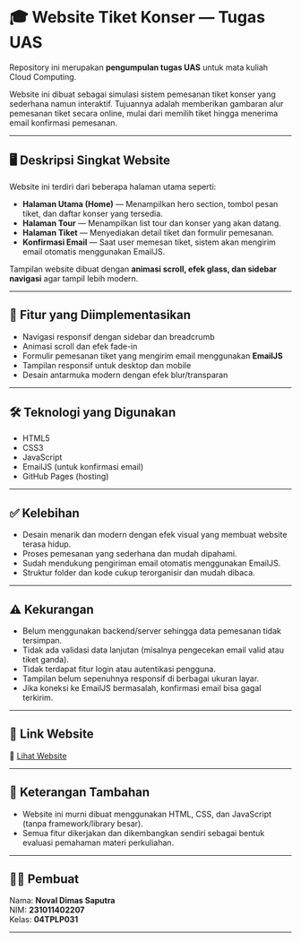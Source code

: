 # 🎓 Website Tiket Konser — Tugas UAS

Repository ini merupakan **pengumpulan tugas UAS** untuk mata kuliah Cloud Computing.

Website ini dibuat sebagai simulasi sistem pemesanan tiket konser yang sederhana namun interaktif. Tujuannya adalah memberikan gambaran alur pemesanan tiket secara online, mulai dari memilih tiket hingga menerima email konfirmasi pemesanan.

---

## 🖥️ Deskripsi Singkat Website

Website ini terdiri dari beberapa halaman utama seperti:

- **Halaman Utama (Home)** — Menampilkan hero section, tombol pesan tiket, dan daftar konser yang tersedia.
- **Halaman Tour** — Menampilkan list tour dan konser yang akan datang.
- **Halaman Tiket** — Menyediakan detail tiket dan formulir pemesanan.
- **Konfirmasi Email** — Saat user memesan tiket, sistem akan mengirim email otomatis menggunakan EmailJS.

Tampilan website dibuat dengan **animasi scroll, efek glass, dan sidebar navigasi** agar tampil lebih modern.

---

## 📌 Fitur yang Diimplementasikan

- Navigasi responsif dengan sidebar dan breadcrumb
- Animasi scroll dan efek fade-in
- Formulir pemesanan tiket yang mengirim email menggunakan **EmailJS**
- Tampilan responsif untuk desktop dan mobile
- Desain antarmuka modern dengan efek blur/transparan

---

## 🛠️ Teknologi yang Digunakan

- HTML5
- CSS3
- JavaScript
- EmailJS (untuk konfirmasi email)
- GitHub Pages (hosting)

---

## ✅ Kelebihan

- Desain menarik dan modern dengan efek visual yang membuat website terasa hidup.
- Proses pemesanan yang sederhana dan mudah dipahami.
- Sudah mendukung pengiriman email otomatis menggunakan EmailJS.
- Struktur folder dan kode cukup terorganisir dan mudah dibaca.

---

## ⚠️ Kekurangan

- Belum menggunakan backend/server sehingga data pemesanan tidak tersimpan.
- Tidak ada validasi data lanjutan (misalnya pengecekan email valid atau tiket ganda).
- Tidak terdapat fitur login atau autentikasi pengguna.
- Tampilan belum sepenuhnya responsif di berbagai ukuran layar.
- Jika koneksi ke EmailJS bermasalah, konfirmasi email bisa gagal terkirim.

---

## 📌 Link Website

🔗 [Lihat Website](https://portofolionoval.github.io/Website_Tiket_Konser/)

---

## 📝 Keterangan Tambahan

- Website ini murni dibuat menggunakan HTML, CSS, dan JavaScript (tanpa framework/library besar).
- Semua fitur dikerjakan dan dikembangkan sendiri sebagai bentuk evaluasi pemahaman materi perkuliahan.

---

## 🙋‍♂️ Pembuat

Nama: **Noval Dimas Saputra**  
NIM: **231011402207**  
Kelas: **04TPLP031** 

---


